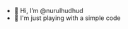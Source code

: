 - 👋 Hi, I’m @nurulhudhud
- 👀 I'm just playing with a simple code

<!---
nurulhudhud/nurulhudhud is a ✨ special ✨ repository because its `README.md` (this file) appears on your GitHub profile.
You can click the Preview link to take a look at your changes.
--->
